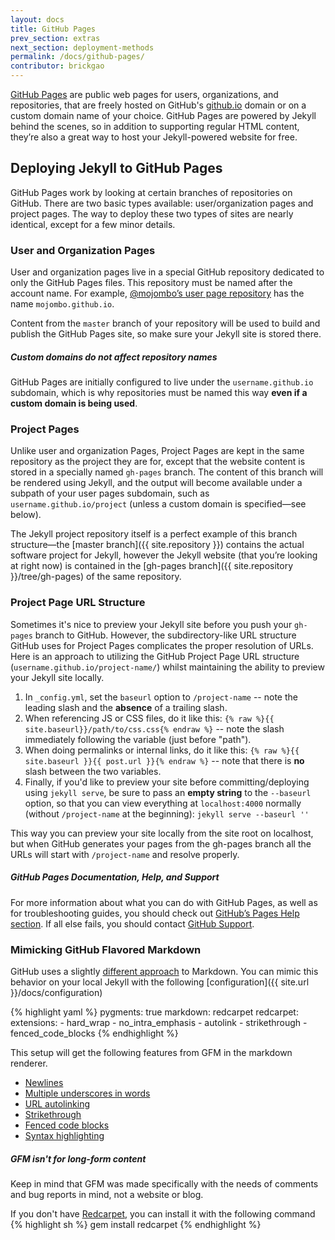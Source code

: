 ```yaml
---
layout: docs
title: GitHub Pages
prev_section: extras
next_section: deployment-methods
permalink: /docs/github-pages/
contributor: brickgao
---
```


[GitHub Pages](http://pages.github.com) are public web pages for users,
organizations, and repositories, that are freely hosted on GitHub's
[github.io]() domain or on a custom domain name of your choice. GitHub Pages are
powered by Jekyll behind the scenes, so in addition to supporting regular HTML
content, they’re also a great way to host your Jekyll-powered website for free.

## Deploying Jekyll to GitHub Pages

GitHub Pages work by looking at certain branches of repositories on GitHub.
There are two basic types available: user/organization pages and project pages.
The way to deploy these two types of sites are nearly identical, except for a
few minor details.

### User and Organization Pages

User and organization pages live in a special GitHub repository dedicated to
only the GitHub Pages files. This repository must be named after the account
name. For example, [@mojombo’s user page
repository](https://github.com/mojombo/mojombo.github.io) has the name
`mojombo.github.io`.

Content from the `master` branch of your repository will be used to build and
publish the GitHub Pages site, so make sure your Jekyll site is stored there.

<div class="note info">
  <h5>Custom domains do not affect repository names</h5>
  <p>
    GitHub Pages are initially configured to live under the
    <code>username.github.io</code> subdomain, which is why repositories must
    be named this way <strong>even if a custom domain is being used</strong>.
  </p>
</div>

### Project Pages

Unlike user and organization Pages, Project Pages are kept in the same
repository as the project they are for, except that the website content is
stored in a specially named `gh-pages` branch. The content of this branch will
be rendered using Jekyll, and the output will become available under a subpath
of your user pages subdomain, such as `username.github.io/project` (unless a
custom domain is specified—see below).

The Jekyll project repository itself is a perfect example of this branch
structure—the [master branch]({{ site.repository }}) contains the
actual software project for Jekyll, however the Jekyll website (that you’re
looking at right now) is contained in the [gh-pages
branch]({{ site.repository }}/tree/gh-pages) of the same repository.

### Project Page URL Structure

Sometimes it's nice to preview your Jekyll site before you push your `gh-pages`
branch to GitHub. However, the subdirectory-like URL structure GitHub uses for
Project Pages complicates the proper resolution of URLs. Here is an approach to
utilizing the GitHub Project Page URL structure (`username.github.io/project-name/`)
whilst maintaining the ability to preview your Jekyll site locally.

1. In `_config.yml`, set the `baseurl` option to `/project-name` -- note the
   leading slash and the **absence** of a trailing slash.
2. When referencing JS or CSS files, do it like this:
   `{% raw %}{{ site.baseurl}}/path/to/css.css{% endraw %}` -- note the slash
   immediately following the variable (just before "path").
3. When doing permalinks or internal links, do it like this:
   `{% raw %}{{ site.baseurl }}{{ post.url }}{% endraw %}` -- note that there
   is **no** slash between the two variables.
4. Finally, if you'd like to preview your site before committing/deploying using
   `jekyll serve`, be sure to pass an **empty string** to the `--baseurl` option,
   so that you can view everything at `localhost:4000` normally (without
   `/project-name` at the beginning): `jekyll serve --baseurl ''`

This way you can preview your site locally from the site root on localhost,
but when GitHub generates your pages from the gh-pages branch all the URLs
will start with `/project-name` and resolve properly.

<div class="note">
  <h5>GitHub Pages Documentation, Help, and Support</h5>
  <p>
    For more information about what you can do with GitHub Pages, as well as for
    troubleshooting guides, you should check out <a
    href="https://help.github.com/categories/20/articles">GitHub’s Pages Help
    section</a>. If all else fails, you should contact <a
    href="https://github.com/contact">GitHub Support</a>.
  </p>
</div>

### Mimicking GitHub Flavored Markdown
GitHub uses a slightly [different approach](https://help.github.com/articles/github-flavored-markdown)
to Markdown. You can mimic this behavior on your local Jekyll with the following
[configuration]({{ site.url }}/docs/configuration)

{% highlight yaml %}
pygments: true
markdown: redcarpet
redcarpet:
  extensions:
    - hard_wrap
    - no_intra_emphasis
    - autolink
    - strikethrough
    - fenced_code_blocks
{% endhighlight %}

This setup will get the following features from GFM in the markdown renderer.
* [Newlines](https://help.github.com/articles/github-flavored-markdown#newlines)
* [Multiple underscores in words](https://help.github.com/articles/github-flavored-markdown#multiple-underscores-in-words)
* [URL autolinking](https://help.github.com/articles/github-flavored-markdown#url-autolinking)
* [Strikethrough](https://help.github.com/articles/github-flavored-markdown#strikethrough)
* [Fenced code blocks](https://help.github.com/articles/github-flavored-markdown#fenced-code-blocks)
* [Syntax highlighting](https://help.github.com/articles/github-flavored-markdown#syntax-highlighting)

<div class="note info">
  <h5>GFM isn't for long-form content</h5>
  <p>
    Keep in mind that GFM was made specifically with the needs of comments and
    bug reports in mind, not a website or blog.
  </p>
</div>

If you don't have [Redcarpet](https://github.com/vmg/redcarpet), you can install it
with the following command
{% highlight sh %}
gem install redcarpet
{% endhighlight %}
